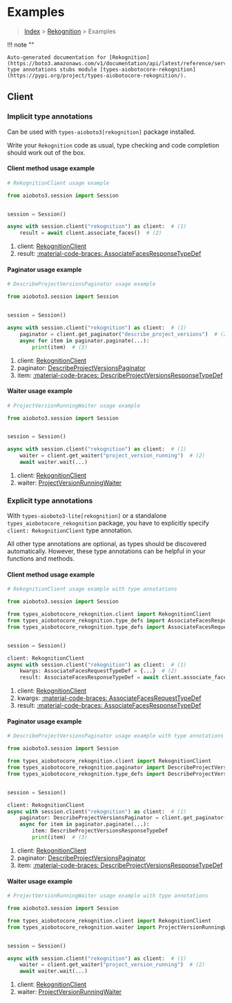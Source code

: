 # Examples

> [Index](../README.md) > [Rekognition](./README.md) > Examples

!!! note ""

    Auto-generated documentation for [Rekognition](https://boto3.amazonaws.com/v1/documentation/api/latest/reference/services/rekognition.html#rekognition)
    type annotations stubs module [types-aiobotocore-rekognition](https://pypi.org/project/types-aiobotocore-rekognition/).

## Client

### Implicit type annotations

Can be used with `types-aioboto3[rekognition]` package installed.

Write your `Rekognition` code as usual,
type checking and code completion should work out of the box.



#### Client method usage example

```python
# RekognitionClient usage example

from aioboto3.session import Session


session = Session()

async with session.client("rekognition") as client:  # (1)
    result = await client.associate_faces()  # (2)
```

1. client: [RekognitionClient](./client.md)
2. result: [:material-code-braces: AssociateFacesResponseTypeDef](./type_defs.md#associatefacesresponsetypedef)



#### Paginator usage example

```python
# DescribeProjectVersionsPaginator usage example

from aioboto3.session import Session


session = Session()

async with session.client("rekognition") as client:  # (1)
    paginator = client.get_paginator("describe_project_versions")  # (2)
    async for item in paginator.paginate(...):
        print(item)  # (3)
```

1. client: [RekognitionClient](./client.md)
2. paginator: [DescribeProjectVersionsPaginator](./paginators.md#describeprojectversionspaginator)
3. item: [:material-code-braces: DescribeProjectVersionsResponseTypeDef](./type_defs.md#describeprojectversionsresponsetypedef)



#### Waiter usage example

```python
# ProjectVersionRunningWaiter usage example

from aioboto3.session import Session


session = Session()

async with session.client("rekognition") as client:  # (1)
    waiter = client.get_waiter("project_version_running")  # (2)
    await waiter.wait(...)
```

1. client: [RekognitionClient](./client.md)
2. waiter: [ProjectVersionRunningWaiter](./waiters.md#projectversionrunningwaiter)


### Explicit type annotations

With `types-aioboto3-lite[rekognition]`
or a standalone `types_aiobotocore_rekognition` package, you have to explicitly specify
`client: RekognitionClient` type annotation.

All other type annotations are optional, as types should be discovered automatically.
However, these type annotations can be helpful in your functions and methods.


#### Client method usage example

```python
# RekognitionClient usage example with type annotations

from aioboto3.session import Session

from types_aiobotocore_rekognition.client import RekognitionClient
from types_aiobotocore_rekognition.type_defs import AssociateFacesResponseTypeDef
from types_aiobotocore_rekognition.type_defs import AssociateFacesRequestTypeDef


session = Session()

client: RekognitionClient
async with session.client("rekognition") as client:  # (1)
    kwargs: AssociateFacesRequestTypeDef = {...}  # (2)
    result: AssociateFacesResponseTypeDef = await client.associate_faces(**kwargs)  # (3)
```

1. client: [RekognitionClient](./client.md)
2. kwargs: [:material-code-braces: AssociateFacesRequestTypeDef](./type_defs.md#associatefacesrequesttypedef)
3. result: [:material-code-braces: AssociateFacesResponseTypeDef](./type_defs.md#associatefacesresponsetypedef)



#### Paginator usage example

```python
# DescribeProjectVersionsPaginator usage example with type annotations

from aioboto3.session import Session

from types_aiobotocore_rekognition.client import RekognitionClient
from types_aiobotocore_rekognition.paginator import DescribeProjectVersionsPaginator
from types_aiobotocore_rekognition.type_defs import DescribeProjectVersionsResponseTypeDef


session = Session()

client: RekognitionClient
async with session.client("rekognition") as client:  # (1)
    paginator: DescribeProjectVersionsPaginator = client.get_paginator("describe_project_versions")  # (2)
    async for item in paginator.paginate(...):
        item: DescribeProjectVersionsResponseTypeDef
        print(item)  # (3)
```

1. client: [RekognitionClient](./client.md)
2. paginator: [DescribeProjectVersionsPaginator](./paginators.md#describeprojectversionspaginator)
3. item: [:material-code-braces: DescribeProjectVersionsResponseTypeDef](./type_defs.md#describeprojectversionsresponsetypedef)



#### Waiter usage example

```python
# ProjectVersionRunningWaiter usage example with type annotations

from aioboto3.session import Session

from types_aiobotocore_rekognition.client import RekognitionClient
from types_aiobotocore_rekognition.waiter import ProjectVersionRunningWaiter


session = Session()

async with session.client("rekognition") as client:  # (1)
    waiter = client.get_waiter("project_version_running")  # (2)
    await waiter.wait(...)
```

1. client: [RekognitionClient](./client.md)
2. waiter: [ProjectVersionRunningWaiter](./waiters.md#projectversionrunningwaiter)


